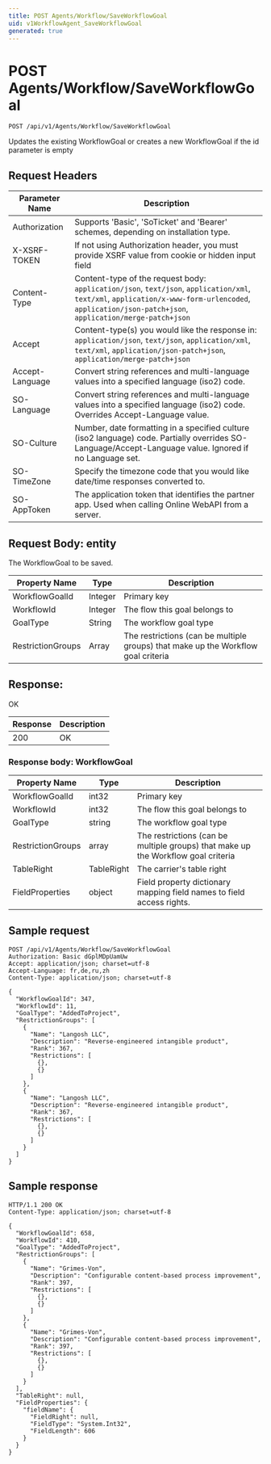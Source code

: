 ```yaml
---
title: POST Agents/Workflow/SaveWorkflowGoal
uid: v1WorkflowAgent_SaveWorkflowGoal
generated: true
---
```


# POST Agents/Workflow/SaveWorkflowGoal

```http
POST /api/v1/Agents/Workflow/SaveWorkflowGoal
```

Updates the existing WorkflowGoal or creates a new WorkflowGoal if the id parameter is empty








## Request Headers

| Parameter Name | Description |
|----------------|-------------|
| Authorization  | Supports 'Basic', 'SoTicket' and 'Bearer' schemes, depending on installation type. |
| X-XSRF-TOKEN   | If not using Authorization header, you must provide XSRF value from cookie or hidden input field |
| Content-Type | Content-type of the request body: `application/json`, `text/json`, `application/xml`, `text/xml`, `application/x-www-form-urlencoded`, `application/json-patch+json`, `application/merge-patch+json` |
| Accept         | Content-type(s) you would like the response in: `application/json`, `text/json`, `application/xml`, `text/xml`, `application/json-patch+json`, `application/merge-patch+json` |
| Accept-Language | Convert string references and multi-language values into a specified language (iso2) code. |
| SO-Language | Convert string references and multi-language values into a specified language (iso2) code. Overrides Accept-Language value. |
| SO-Culture | Number, date formatting in a specified culture (iso2 language) code. Partially overrides SO-Language/Accept-Language value. Ignored if no Language set. |
| SO-TimeZone | Specify the timezone code that you would like date/time responses converted to. |
| SO-AppToken | The application token that identifies the partner app. Used when calling Online WebAPI from a server. |

## Request Body: entity 

The WorkflowGoal to be saved. 

| Property Name | Type |  Description |
|----------------|------|--------------|
| WorkflowGoalId | Integer | Primary key |
| WorkflowId | Integer | The flow this goal belongs to |
| GoalType | String | The workflow goal type |
| RestrictionGroups | Array | The restrictions (can be multiple groups) that make up the Workflow goal criteria |

## Response:

OK

| Response | Description |
|----------------|-------------|
| 200 | OK |

### Response body: WorkflowGoal

| Property Name | Type |  Description |
|----------------|------|--------------|
| WorkflowGoalId | int32 | Primary key |
| WorkflowId | int32 | The flow this goal belongs to |
| GoalType | string | The workflow goal type |
| RestrictionGroups | array | The restrictions (can be multiple groups) that make up the Workflow goal criteria |
| TableRight | TableRight | The carrier's table right |
| FieldProperties | object | Field property dictionary mapping field names to field access rights. |

## Sample request

```http!
POST /api/v1/Agents/Workflow/SaveWorkflowGoal
Authorization: Basic dGplMDpUamUw
Accept: application/json; charset=utf-8
Accept-Language: fr,de,ru,zh
Content-Type: application/json; charset=utf-8

{
  "WorkflowGoalId": 347,
  "WorkflowId": 11,
  "GoalType": "AddedToProject",
  "RestrictionGroups": [
    {
      "Name": "Langosh LLC",
      "Description": "Reverse-engineered intangible product",
      "Rank": 367,
      "Restrictions": [
        {},
        {}
      ]
    },
    {
      "Name": "Langosh LLC",
      "Description": "Reverse-engineered intangible product",
      "Rank": 367,
      "Restrictions": [
        {},
        {}
      ]
    }
  ]
}
```

## Sample response

```http_
HTTP/1.1 200 OK
Content-Type: application/json; charset=utf-8

{
  "WorkflowGoalId": 658,
  "WorkflowId": 410,
  "GoalType": "AddedToProject",
  "RestrictionGroups": [
    {
      "Name": "Grimes-Von",
      "Description": "Configurable content-based process improvement",
      "Rank": 397,
      "Restrictions": [
        {},
        {}
      ]
    },
    {
      "Name": "Grimes-Von",
      "Description": "Configurable content-based process improvement",
      "Rank": 397,
      "Restrictions": [
        {},
        {}
      ]
    }
  ],
  "TableRight": null,
  "FieldProperties": {
    "fieldName": {
      "FieldRight": null,
      "FieldType": "System.Int32",
      "FieldLength": 606
    }
  }
}
```